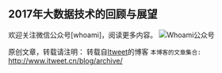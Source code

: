 2017年大数据技术的回顾与展望
---



欢迎关注微信公众号[whoami]，阅读更多内容。
![Whoami公众号](https://github.com/itweet/labs/raw/master/common/img/weixin_public.gif)

原创文章，转载请注明： 转载自[Itweet](http://www.itweet.cn)的博客
`本博客的文章集合:` http://www.itweet.cn/blog/archive/




